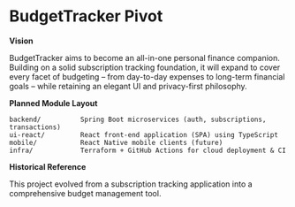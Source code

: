 # BudgetTracker Pivot

**Vision**

BudgetTracker aims to become an all-in-one personal finance companion. Building on a solid subscription tracking foundation, it will expand to cover every facet of budgeting – from day-to-day expenses to long-term financial goals – while retaining an elegant UI and privacy-first philosophy.

**Planned Module Layout**

```
backend/          Spring Boot microservices (auth, subscriptions, transactions)
ui-react/         React front-end application (SPA) using TypeScript
mobile/           React Native mobile clients (future)
infra/            Terraform + GitHub Actions for cloud deployment & CI
```  

**Historical Reference**

This project evolved from a subscription tracking application into a comprehensive budget management tool. 